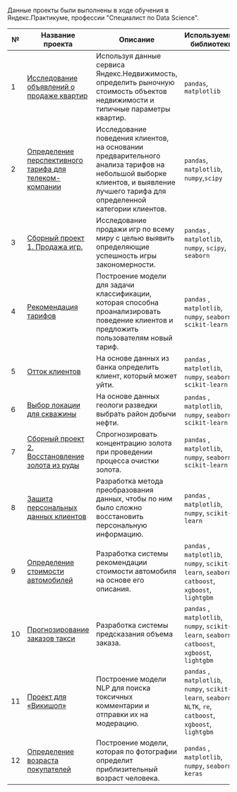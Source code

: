 Данные проекты были выполнены в ходе обучения в Яндекс.Практикуме, профессии "Специалист по Data Science".

|№| Название проекта | Описание | Используемые библиотеки | 
|--|--|--|--|
|1| [Исследование объявлений о продаже квартир](1.Research_of_advertisements) | Используя данные сервиса Яндекс.Недвижимость, определить рыночную стоимость объектов недвижимости и типичные параметры квартир.| `pandas`, `matplotlib`| 
|2| [Определение перспективного тарифа для телеком-компании](2.Determination_of_the_prospective_tariff) | Исследование поведения клиентов, на основании предварительного анализа тарифов на небольшой выборке клиентов, и выявление лучшего тарифа для определенной категории клиентов.| `pandas`, `matplotlib`, `numpy`,`scipy` |
|3| [Сборный проект 1. Продажа игр.](3.Games) | Исследование продажи игр по всему миру с целью выявить определяющие успешность игры закономерности. | `pandas` , `matplotlib`, `numpy`, `scipy`, `seaborn`|
|4| [Рекомендация тарифов](4.Tariff_recomendation) | Построение модели для задачи классификации, которая способна проанализировать поведение клиентов и предложить пользователям новый тариф. | `pandas` , `matplotlib`, `numpy`, `seaborn`, `scikit-learn`|
|5| [Отток клиентов](5.Customer_churn) | На основе данных из банка определить клиент, который может уйти. | `pandas` , `matplotlib`, `numpy`, `seaborn`, `scikit-learn`|
|6| [Выбор локации для скважины](6.Well_location) | На основе данных геологи разведки выбрать район добычи нефти. | `pandas` , `matplotlib`, `numpy`, `seaborn`, `scikit-learn`|
|7| [Сборный проект 2. Восстановление золота из руды](7.Gold_recovery) | Спрогнозировать концентрацию золота при проведении процесса очистки золота. |`pandas` , `matplotlib`, `numpy`, `seaborn`, `scikit-learn`|
|8| [Защита персональных данных клиентов](8.Data_protection) | Разработка метода преобразования данных, чтобы по ним было сложно восстановить персональную информацию. |`pandas` , `matplotlib`, `numpy`, `scikit-learn`|
|9| [Определение стоимости автомобилей](9.Car_cost) | Разработка системы рекомендации стоимости автомобиля на основе его описания. |`pandas` , `matplotlib`, `numpy`, `scikit-learn`, `seaborn`, `catboost`, `xgboost`, `lightgbm`|
|10| [Прогнозирование заказов такси](10.Taxi_orders) | Разработка системы предсказания объема заказа. | `pandas` , `matplotlib`, `numpy`, `scikit-learn`, `seaborn`, `catboost`, `xgboost`, `lightgbm`|
|11| [Проект для «Викишоп»](11.NLP) | Построение модели NLP для поиска токсичных комментарии и отправки их на модерацию. | `pandas` , `matplotlib`, `numpy`, `scikit-learn`, `seaborn`, `NLTK`, `re`, `catboost`, `xgboost`, `lightgbm`|
|12| [Определение возраста покупателей](12.Age_of_buyers) | Построение модели, которая по фотографии определит приблизительный возраст человека. | `pandas` , `matplotlib`, `numpy`, `seaborn`, `keras`|

